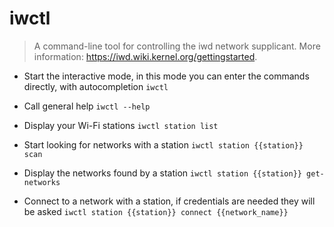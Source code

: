 # iwctl
> A command-line tool for controlling the iwd network supplicant.
> More information: <https://iwd.wiki.kernel.org/gettingstarted>.

- Start the interactive mode, in this mode you can enter the commands directly, with autocompletion
`iwctl`

- Call general help
`iwctl --help`

- Display your Wi-Fi stations
`iwctl station list`

- Start looking for networks with a station
`iwctl station {{station}} scan`

- Display the networks found by a station
`iwctl station {{station}} get-networks`

- Connect to a network with a station, if credentials are needed they will be asked
`iwctl station {{station}} connect {{network_name}}`
